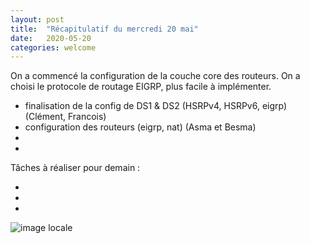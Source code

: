 ```yaml
---
layout: post
title:  "Récapitulatif du mercredi 20 mai"
date:   2020-05-20
categories: welcome
---
```


On a commencé la configuration de la couche core des routeurs. On a choisi le protocole de routage EIGRP, plus facile à implémenter.

- finalisation de la config de DS1 & DS2 (HSRPv4, HSRPv6, eigrp) (Clément, Francois)
- configuration des routeurs (eigrp, nat) (Asma et Besma)
- 
- 


Tâches à réaliser pour demain :

- 
- 
- 


![image locale](/projet-four/planning/20200520_planning.png)
